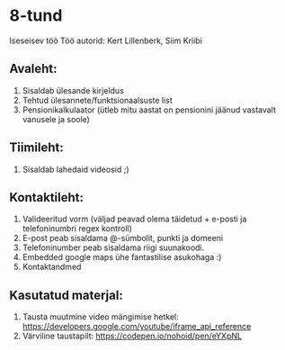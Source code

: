 # 8-tund
Iseseisev töö
Töö autorid: Kert Lillenberk, Siim Kriibi

## Avaleht:
1. Sisaldab ülesande kirjeldus
1. Tehtud ülesannete/funktsionaalsuste list
1. Pensionikalkulaator (ütleb mitu aastat on pensionini jäänud vastavalt vanusele ja soole)

## Tiimileht:
1. Sisaldab lahedaid videosid ;)

## Kontaktileht:
1. Valideeritud vorm (väljad peavad olema täidetud + e-posti ja telefoninumbri regex kontroll)
2. E-post peab sisaldama @-sümbolit, punkti ja domeeni
3. Telefoninumber peab sisaldama riigi suunakoodi.
4. Embedded google maps ühe fantastilise asukohaga :)
5. Kontaktandmed

## Kasutatud materjal:
1. Tausta muutmine video mängimise hetkel: https://developers.google.com/youtube/iframe_api_reference
2. Värviline taustapilt: https://codepen.io/nohoid/pen/eYXpNL
